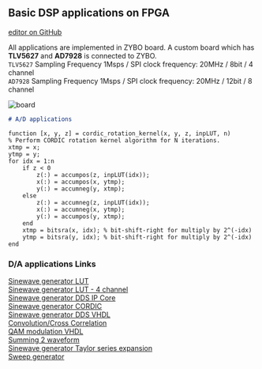 ## Basic DSP applications on FPGA

[editor on GitHub](https://github.com/berkeroptoel/DSP-FPGA/edit/main/docs/index.md) 

All applications are implemented in ZYBO board. A custom board which has **TLV5627** and **AD7928** is connected to ZYBO.       
`TLV5627` Sampling Frequency 1Msps / SPI clock frequency: 20MHz / 8bit / 4 channel       
`AD7928`  Sampling Frequency 1Msps / SPI clock frequency: 20MHz / 12bit / 8 channel  

![board](board.jpg)





```markdown
# A/D applications

```

```
function [x, y, z] = cordic_rotation_kernel(x, y, z, inpLUT, n)
% Perform CORDIC rotation kernel algorithm for N iterations.
xtmp = x;
ytmp = y;
for idx = 1:n
    if z < 0
        z(:) = accumpos(z, inpLUT(idx));
        x(:) = accumpos(x, ytmp);
        y(:) = accumneg(y, xtmp);
    else
        z(:) = accumneg(z, inpLUT(idx));
        x(:) = accumneg(x, ytmp);
        y(:) = accumpos(y, xtmp);
    end
    xtmp = bitsra(x, idx); % bit-shift-right for multiply by 2^(-idx)
    ytmp = bitsra(y, idx); % bit-shift-right for multiply by 2^(-idx)
end
```



### D/A applications Links
[Sinewave generator LUT](https://www.google.com)    
[Sinewave generator LUT - 4 channel](https://www.google.com)    
[Sinewave generator DDS IP Core](https://www.google.com)  
[Sinewave generator CORDIC](https://www.google.com)  
[Sinewave generator DDS VHDL](https://www.google.com)  
[Convolution/Cross Correlation](https://www.google.com)   
[QAM modulation VHDL](https://www.google.com)    
[Summing 2 waveform](https://www.google.com)  
[Sinewave generator Taylor series expansion](https://www.google.com)  
[Sweep generator](https://www.google.com)  

